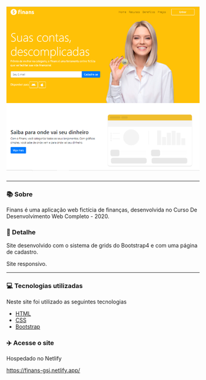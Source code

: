 <h1 align=center><img src="img/Finans.PNG"></h1>
<hr>

### 📚 Sobre

Finans é uma aplicação web fictícia de finanças, desenvolvida no Curso De Desenvolvimento Web Completo - 2020.

### 🎨 Detalhe

Site desenvolvido com o sistema de grids do Bootstrap4 e com uma página de cadastro.

Site responsivo.

<hr>

### 💻 Tecnologias utilizadas

Neste site foi utilizado as seguintes tecnologias

- [HTML](https://www.w3schools.com/html/)
- [CSS](https://www.w3schools.com/css/)
- [Bootstrap](https://getbootstrap.com/)

### :airplane: Acesse o site

Hospedado no Netlify

https://finans-gsj.netlify.app/
